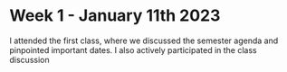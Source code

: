# Week 1 - January 11th 2023
I attended the first class, where we discussed the semester agenda and pinpointed important dates.
I also actively participated in the class discussion

